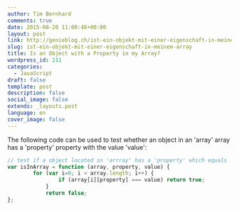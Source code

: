 ```yaml
---
author: Tim Bernhard
comments: true
date: 2015-08-20 11:00:46+00:00
layout: post
link: http://genieblog.ch/ist-ein-objekt-mit-einer-eigenschaft-in-meinem-array/
slug: ist-ein-objekt-mit-einer-eigenschaft-in-meinem-array
title: Is an Object with a Property in my Array?
wordpress_id: 211
categories:
  - JavaScript
draft: false
template: post
description: false
social_image: false
extends: _layouts.post
language: en
cover_image: false
---
```


The following code can be used to test whether an object in an 'array' array has a 'property' property with the value 'value':

```javascript
// test if a object located in 'arrray' has a 'property' which equals 'value'
var isInArray = function (array, property, value) {
        for (var i=0; i < array.length; i++) {
                if (array[i][property] === value) return true; 
            }
            return false;
};
```
